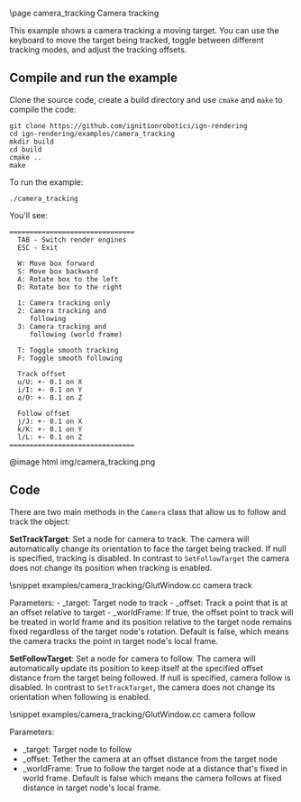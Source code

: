 \page camera_tracking Camera tracking

This example shows a camera tracking a moving target. You can use the keyboard to move the target being tracked, toggle between different tracking modes, and adjust the tracking offsets.

## Compile and run the example

Clone the source code, create a build directory and use `cmake` and `make` to compile the code:

```{.sh}
git clone https://github.com/ignitionrobotics/ign-rendering
cd ign-rendering/examples/camera_tracking
mkdir build
cd build
cmake ..
make
```

To run the example:

```{.sh}
./camera_tracking
```

You'll see:

```{.sh}
===============================
  TAB - Switch render engines
  ESC - Exit

  W: Move box forward
  S: Move box backward
  A: Rotate box to the left
  D: Rotate box to the right

  1: Camera tracking only
  2: Camera tracking and
     following
  3: Camera tracking and
     following (world frame)

  T: Toggle smooth tracking
  F: Toggle smooth following

  Track offset
  u/U: +- 0.1 on X
  i/I: +- 0.1 on Y
  o/O: +- 0.1 on Z

  Follow offset
  j/J: +- 0.1 on X
  k/K: +- 0.1 on Y
  l/L: +- 0.1 on Z
===============================

```

@image html img/camera_tracking.png

## Code

There are two main methods in the `Camera` class that allow us to follow and track the object:

**SetTrackTarget**: Set a node for camera to track. The camera will automatically change its orientation to face the target being tracked. If null is specified, tracking is disabled. In contrast to `SetFollowTarget` the camera does not change its position when tracking is enabled.

\snippet examples/camera_tracking/GlutWindow.cc camera track

Parameters:
    - \_target:	Target node to track
    - \_offset:	Track a point that is at an offset relative to target
    - \_worldFrame:	If true, the offset point to track will be treated in world frame and its position relative to the target node remains fixed regardless of the target node's rotation. Default is false, which means the camera tracks the point in target node's local frame.


**SetFollowTarget**: Set a node for camera to follow. The camera will automatically update its position to keep itself at the specified offset distance from the target being followed. If null is specified, camera follow is disabled. In contrast to `SetTrackTarget`, the camera does not change its orientation when following is enabled.

\snippet examples/camera_tracking/GlutWindow.cc camera follow

 Parameters:
  - \_target:	Target node to follow
  - \_offset:	Tether the camera at an offset distance from the target node
  - \_worldFrame:	True to follow the target node at a distance that's fixed in world frame. Default is false which means the camera follows at fixed distance in target node's local frame.

